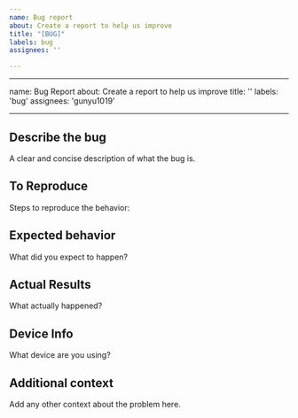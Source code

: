 ```yaml
---
name: Bug report
about: Create a report to help us improve
title: "[BUG]"
labels: bug
assignees: ''

---
```


---
name: Bug Report
about: Create a report to help us improve
title: ''
labels: 'bug'
assignees: 'gunyu1019'

---

## Describe the bug<br/>
A clear and concise description of what the bug is.

## To Reproduce<br/>
Steps to reproduce the behavior:

## Expected behavior<br/>
What did you expect to happen?

## Actual Results<br/>
What actually happened?

## Device Info<br/>
What device are you using?

## Additional context<br/>
Add any other context about the problem here.